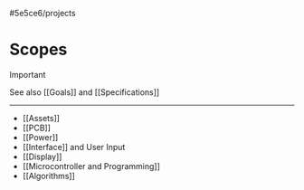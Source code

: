 #5e5ce6/projects 

# Scopes

> [!IMPORTANT]  
> See also [[Goals]] and [[Specifications]]

---

- [[Assets]]
- [[PCB]]
- [[Power]]
- [[Interface]] and User Input 
- [[Display]]
- [[Microcontroller and Programming]]
- [[Algorithms]]
